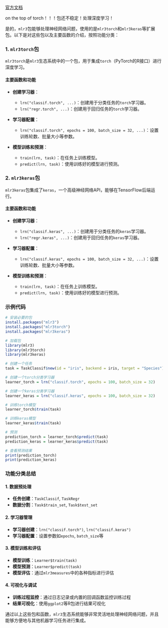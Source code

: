 [官方文档](https://mlr3torch.mlr-org.com/)

on the top of torch！！！包还不稳定！处理深度学习！

是的，`mlr3`包能够处理神经网络问题，使用的是`mlr3torch`和`mlr3keras`等扩展包。以下是对这些包以及主要函数的介绍，按照功能分类：

### 1. `mlr3torch`包

`mlr3torch`是`mlr3`生态系统中的一个包，用于集成`torch`（PyTorch的R接口）进行深度学习。

#### 主要函数和功能

- **创建学习器**：
  - `lrn("classif.torch", ...)`：创建用于分类任务的`torch`学习器。
  - `lrn("regr.torch", ...)`：创建用于回归任务的`torch`学习器。

- **学习器配置**：
  - `lrn("classif.torch", epochs = 100, batch_size = 32, ...)`：设置训练轮数、批量大小等参数。
  
- **模型训练和预测**：
  - `train(lrn, task)`：在任务上训练模型。
  - `predict(lrn, task)`：使用训练好的模型进行预测。

### 2. `mlr3keras`包

`mlr3keras`包集成了`keras`，一个高级神经网络API，能够在TensorFlow后端运行。

#### 主要函数和功能

- **创建学习器**：
  - `lrn("classif.keras", ...)`：创建用于分类任务的`keras`学习器。
  - `lrn("regr.keras", ...)`：创建用于回归任务的`keras`学习器。

- **学习器配置**：
  - `lrn("classif.keras", epochs = 100, batch_size = 32, ...)`：设置训练轮数、批量大小等参数。

- **模型训练和预测**：
  - `train(lrn, task)`：在任务上训练模型。
  - `predict(lrn, task)`：使用训练好的模型进行预测。

### 示例代码

```r
# 安装必要的包
install.packages("mlr3")
install.packages("mlr3torch")
install.packages("mlr3keras")

# 加载包
library(mlr3)
library(mlr3torch)
library(mlr3keras)

# 创建一个任务
task = TaskClassif$new(id = "iris", backend = iris, target = "Species")

# 创建一个torch分类学习器
learner_torch = lrn("classif.torch", epochs = 100, batch_size = 32)

# 创建一个keras分类学习器
learner_keras = lrn("classif.keras", epochs = 100, batch_size = 32)

# 训练torch模型
learner_torch$train(task)

# 训练keras模型
learner_keras$train(task)

# 预测
prediction_torch = learner_torch$predict(task)
prediction_keras = learner_keras$predict(task)

# 查看预测结果
print(prediction_torch)
print(prediction_keras)
```

### 功能分类总结

#### 1. 数据预处理
- **任务创建**：`TaskClassif`, `TaskRegr`
- **数据分割**：`Task$train_set`, `Task$test_set`

#### 2. 学习器管理
- **学习器创建**：`lrn("classif.torch")`, `lrn("classif.keras")`
- **学习器配置**：设置参数如`epochs`, `batch_size`等

#### 3. 模型训练和评估
- **模型训练**：`Learner$train(task)`
- **模型预测**：`Learner$predict(task)`
- **模型评估**：通过`mlr3measures`中的各种指标进行评估

#### 4. 可视化与调试
- **训练过程监控**：通过日志记录或内置的回调函数监控训练过程
- **结果可视化**：使用`ggplot2`等R包进行结果可视化

通过以上这些包和函数，`mlr3`生态系统能够非常灵活地处理神经网络问题，并且能够方便地与其他机器学习任务进行集成。